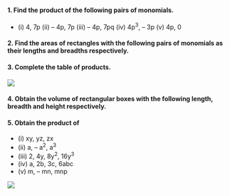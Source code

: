 #### 1. Find the product of the following pairs of monomials.
* (i) 4, 7p (ii) – 4p, 7p (iii) – 4p, 7pq (iv) 4p<sup>3</sup>, – 3p (v) 4p, 0
#### 2. Find the areas of rectangles with the following pairs of monomials as their lengths and breadths respectively.
#### 3. Complete the table of products.

[![](https://img.youtube.com/vi/N38nrS8gRKQ/0.jpg)](https://www.youtube.com/watch?v=N38nrS8gRKQ)

#### 4. Obtain the volume of rectangular boxes with the following length, breadth and height respectively.
#### 5. Obtain the product of
* (i) xy, yz, zx 
* (ii) a, – a<sup>2</sup>, a<sup>3</sup>
* (iii) 2, 4y, 8y<sup>2</sup>, 16y<sup>3</sup>
* (iv) a, 2b, 3c, 6abc 
* (v) m, – mn, mnp

[![](https://img.youtube.com/vi/1rYKEz3h_3k/0.jpg)](https://www.youtube.com/watch?v=1rYKEz3h_3k)
